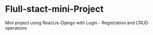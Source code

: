 # Flull-stact-mini-Project
Mini project using ReactJs-Django with Login - Registration and CRUD operations  
